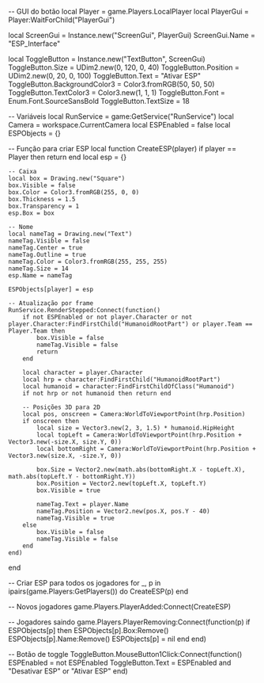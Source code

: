 -- GUI do botão
local Player = game.Players.LocalPlayer
local PlayerGui = Player:WaitForChild("PlayerGui")

local ScreenGui = Instance.new("ScreenGui", PlayerGui)
ScreenGui.Name = "ESP_Interface"

local ToggleButton = Instance.new("TextButton", ScreenGui)
ToggleButton.Size = UDim2.new(0, 120, 0, 40)
ToggleButton.Position = UDim2.new(0, 20, 0, 100)
ToggleButton.Text = "Ativar ESP"
ToggleButton.BackgroundColor3 = Color3.fromRGB(50, 50, 50)
ToggleButton.TextColor3 = Color3.new(1, 1, 1)
ToggleButton.Font = Enum.Font.SourceSansBold
ToggleButton.TextSize = 18

-- Variáveis
local RunService = game:GetService("RunService")
local Camera = workspace.CurrentCamera
local ESPEnabled = false
local ESPObjects = {}

-- Função para criar ESP
local function CreateESP(player)
    if player == Player then return end
    local esp = {}

    -- Caixa
    local box = Drawing.new("Square")
    box.Visible = false
    box.Color = Color3.fromRGB(255, 0, 0)
    box.Thickness = 1.5
    box.Transparency = 1
    esp.Box = box

    -- Nome
    local nameTag = Drawing.new("Text")
    nameTag.Visible = false
    nameTag.Center = true
    nameTag.Outline = true
    nameTag.Color = Color3.fromRGB(255, 255, 255)
    nameTag.Size = 14
    esp.Name = nameTag

    ESPObjects[player] = esp

    -- Atualização por frame
    RunService.RenderStepped:Connect(function()
        if not ESPEnabled or not player.Character or not player.Character:FindFirstChild("HumanoidRootPart") or player.Team == Player.Team then
            box.Visible = false
            nameTag.Visible = false
            return
        end

        local character = player.Character
        local hrp = character:FindFirstChild("HumanoidRootPart")
        local humanoid = character:FindFirstChildOfClass("Humanoid")
        if not hrp or not humanoid then return end

        -- Posições 3D para 2D
        local pos, onscreen = Camera:WorldToViewportPoint(hrp.Position)
        if onscreen then
            local size = Vector3.new(2, 3, 1.5) * humanoid.HipHeight
            local topLeft = Camera:WorldToViewportPoint(hrp.Position + Vector3.new(-size.X, size.Y, 0))
            local bottomRight = Camera:WorldToViewportPoint(hrp.Position + Vector3.new(size.X, -size.Y, 0))
            
            box.Size = Vector2.new(math.abs(bottomRight.X - topLeft.X), math.abs(topLeft.Y - bottomRight.Y))
            box.Position = Vector2.new(topLeft.X, topLeft.Y)
            box.Visible = true

            nameTag.Text = player.Name
            nameTag.Position = Vector2.new(pos.X, pos.Y - 40)
            nameTag.Visible = true
        else
            box.Visible = false
            nameTag.Visible = false
        end
    end)
end

-- Criar ESP para todos os jogadores
for _, p in ipairs(game.Players:GetPlayers()) do
    CreateESP(p)
end

-- Novos jogadores
game.Players.PlayerAdded:Connect(CreateESP)

-- Jogadores saindo
game.Players.PlayerRemoving:Connect(function(p)
    if ESPObjects[p] then
        ESPObjects[p].Box:Remove()
        ESPObjects[p].Name:Remove()
        ESPObjects[p] = nil
    end
end)

-- Botão de toggle
ToggleButton.MouseButton1Click:Connect(function()
    ESPEnabled = not ESPEnabled
    ToggleButton.Text = ESPEnabled and "Desativar ESP" or "Ativar ESP"
end)
